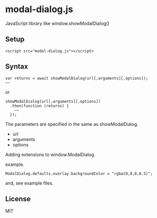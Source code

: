 # modal-dialog.js

JavaScript library like window.showModalDialog()

## Setup

```
<script src="modal-dialog.js"></script>
```

## Syntax

```
var returns = await showModalDialog(url[,arguments][,options]);
~~
```

or

```
showModalDialog(url[,arguments][,options])
  .then(function (returns) {
    ~~
  });
```

The parameters are specified in the same as showModalDialog.

- url
- arguments
- options

Adding extensions to window.ModalDialog.

example.

```
ModalDialog.defaults.overlay.backgroundColor = "rgba(0,0,0,0.5)";
```

and, see example files.

## License

MIT
